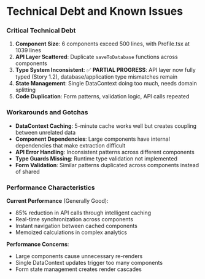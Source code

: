 # Technical Debt and Known Issues

### Critical Technical Debt

1. **Component Size**: 6 components exceed 500 lines, with Profile.tsx at 1039 lines
2. **API Layer Scattered**: Duplicate `saveToDatabase` functions across components
3. **Type System Inconsistent**: ✅ **PARTIAL PROGRESS**: API layer now fully typed (Story 1.2), database/application type mismatches remain
4. **State Management**: Single DataContext doing too much, needs domain splitting
5. **Code Duplication**: Form patterns, validation logic, API calls repeated

### Workarounds and Gotchas

- **DataContext Caching**: 5-minute cache works well but creates coupling between unrelated data
- **Component Dependencies**: Large components have internal dependencies that make extraction difficult
- **API Error Handling**: Inconsistent patterns across different components
- **Type Guards Missing**: Runtime type validation not implemented
- **Form Validation**: Similar patterns duplicated across components instead of shared

### Performance Characteristics

**Current Performance** (Generally Good):
- 85% reduction in API calls through intelligent caching
- Real-time synchronization across components
- Instant navigation between cached components
- Memoized calculations in complex analytics

**Performance Concerns**:
- Large components cause unnecessary re-renders
- Single DataContext updates trigger too many components
- Form state management creates render cascades
